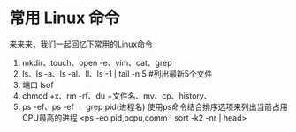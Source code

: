# 常用 Linux 命令
来来来，我们一起回忆下常用的Linux命令
1. mkdir、touch、open -e、vim、cat、grep
2. ls、ls -a、ls -al、ll、ls -1 | tail -n 5 #列出最新5个文件
3. 端口 lsof
4. chmod +x、rm -rf、du +文件名、mv、cp、history、
5. ps -ef、ps -ef ｜ grep pid(进程名)
    使用ps命令结合排序选项来列出当前占用CPU最高的进程
    <ps -eo pid,pcpu,comm | sort -k2 -nr | head>
